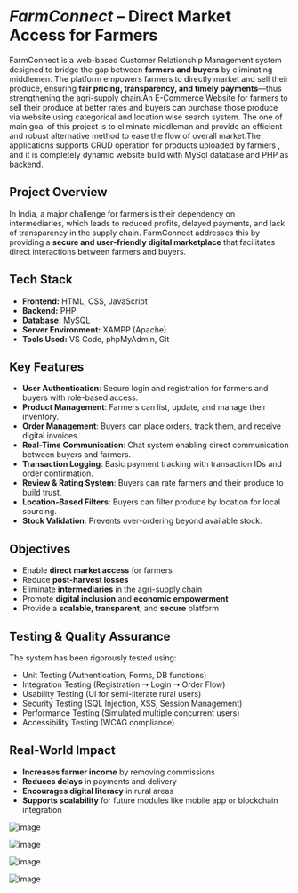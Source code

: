 # ***FarmConnect*** – Direct Market Access for Farmers

FarmConnect is a web-based Customer Relationship Management system designed to bridge the gap between **farmers and buyers** by eliminating middlemen. The platform empowers farmers to directly market and sell their produce, ensuring **fair pricing, transparency, and timely payments**—thus strengthening the agri-supply chain.An E-Commerce Website for farmers to sell their produce at better rates and buyers can purchase those produce via website using categorical and location wise search system. The one of main goal of this project is to eliminate middleman and provide an efficient and robust alternative method to ease the flow of overall market.The applications supports CRUD operation for products uploaded by farmers , and it is completely dynamic website build with MySql database and PHP as backend. 

##  Project Overview

In India, a major challenge for farmers is their dependency on intermediaries, which leads to reduced profits, delayed payments, and lack of transparency in the supply chain. FarmConnect addresses this by providing a **secure and user-friendly digital marketplace** that facilitates direct interactions between farmers and buyers.

##  Tech Stack

- **Frontend:** HTML, CSS, JavaScript
- **Backend:** PHP
- **Database:** MySQL
- **Server Environment:** XAMPP (Apache)
- **Tools Used:** VS Code, phpMyAdmin, Git

##  Key Features

-  **User Authentication**: Secure login and registration for farmers and buyers with role-based access.
-  **Product Management**: Farmers can list, update, and manage their inventory.
-  **Order Management**: Buyers can place orders, track them, and receive digital invoices.
-  **Real-Time Communication**: Chat system enabling direct communication between buyers and farmers.
-  **Transaction Logging**: Basic payment tracking with transaction IDs and order confirmation.
-  **Review & Rating System**: Buyers can rate farmers and their produce to build trust.
-  **Location-Based Filters**: Buyers can filter produce by location for local sourcing.
-  **Stock Validation**: Prevents over-ordering beyond available stock.

## Objectives

- Enable **direct market access** for farmers
- Reduce **post-harvest losses**
- Eliminate **intermediaries** in the agri-supply chain
- Promote **digital inclusion** and **economic empowerment**
- Provide a **scalable, transparent**, and **secure** platform


##  Testing & Quality Assurance

The system has been rigorously tested using:

*  Unit Testing (Authentication, Forms, DB functions)
*  Integration Testing (Registration ➝ Login ➝ Order Flow)
*  Usability Testing (UI for semi-literate rural users)
*  Security Testing (SQL Injection, XSS, Session Management)
*  Performance Testing (Simulated multiple concurrent users)
*  Accessibility Testing (WCAG compliance)

## Real-World Impact

*  **Increases farmer income** by removing commissions
*  **Reduces delays** in payments and delivery
*  **Encourages digital literacy** in rural areas
*  **Supports scalability** for future modules like mobile app or blockchain integration


![image](https://github.com/user-attachments/assets/ec50e2a5-1d4f-42df-87d5-6d1a85a12f66)

![image](https://github.com/user-attachments/assets/1ab16cc3-d793-408b-ad01-a3525d382955)

![image](https://github.com/user-attachments/assets/fbcdcebb-8d91-4509-acfa-9d5509336d0b)

![image](https://github.com/user-attachments/assets/33cd28f1-ad2d-4dc4-89bf-a8de50dc7bba)

